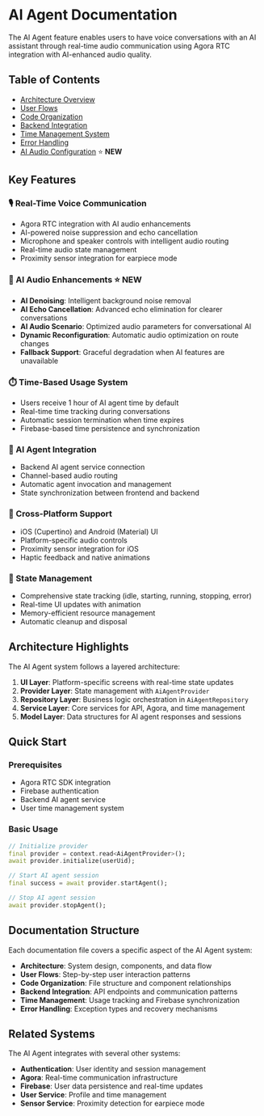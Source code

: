 # AI Agent Documentation

The AI Agent feature enables users to have voice conversations with an AI assistant through real-time audio communication using Agora RTC integration with AI-enhanced audio quality.

## Table of Contents

- [Architecture Overview](./ai_agent_architecture.md)
- [User Flows](./ai_agent_user_flows.md)
- [Code Organization](./ai_agent_code_organization.md)
- [Backend Integration](./ai_agent_backend_integration.md)
- [Time Management System](./ai_agent_time_management.md)
- [Error Handling](./ai_agent_error_handling.md)
- [AI Audio Configuration](./ai_audio_configuration.md) ⭐ **NEW**

## Key Features

### 🎙️ Real-Time Voice Communication
- Agora RTC integration with AI audio enhancements
- AI-powered noise suppression and echo cancellation
- Microphone and speaker controls with intelligent audio routing
- Real-time audio state management
- Proximity sensor integration for earpiece mode

### 🤖 AI Audio Enhancements ⭐ **NEW**
- **AI Denoising**: Intelligent background noise removal
- **AI Echo Cancellation**: Advanced echo elimination for clearer conversations
- **AI Audio Scenario**: Optimized audio parameters for conversational AI
- **Dynamic Reconfiguration**: Automatic audio optimization on route changes
- **Fallback Support**: Graceful degradation when AI features are unavailable

### ⏱️ Time-Based Usage System
- Users receive 1 hour of AI agent time by default
- Real-time time tracking during conversations
- Automatic session termination when time expires
- Firebase-based time persistence and synchronization

### 🤖 AI Agent Integration
- Backend AI agent service connection
- Channel-based audio routing
- Automatic agent invocation and management
- State synchronization between frontend and backend

### 📱 Cross-Platform Support
- iOS (Cupertino) and Android (Material) UI
- Platform-specific audio controls
- Proximity sensor integration for iOS
- Haptic feedback and native animations

### 🔄 State Management
- Comprehensive state tracking (idle, starting, running, stopping, error)
- Real-time UI updates with animation
- Memory-efficient resource management
- Automatic cleanup and disposal

## Architecture Highlights

The AI Agent system follows a layered architecture:

1. **UI Layer**: Platform-specific screens with real-time state updates
2. **Provider Layer**: State management with `AiAgentProvider`
3. **Repository Layer**: Business logic orchestration in `AiAgentRepository`
4. **Service Layer**: Core services for API, Agora, and time management
5. **Model Layer**: Data structures for AI agent responses and sessions

## Quick Start

### Prerequisites
- Agora RTC SDK integration
- Firebase authentication
- Backend AI agent service
- User time management system

### Basic Usage
```dart
// Initialize provider
final provider = context.read<AiAgentProvider>();
await provider.initialize(userUid);

// Start AI agent session
final success = await provider.startAgent();

// Stop AI agent session
await provider.stopAgent();
```

## Documentation Structure

Each documentation file covers a specific aspect of the AI Agent system:

- **Architecture**: System design, components, and data flow
- **User Flows**: Step-by-step user interaction patterns
- **Code Organization**: File structure and component relationships
- **Backend Integration**: API endpoints and communication patterns
- **Time Management**: Usage tracking and Firebase synchronization
- **Error Handling**: Exception types and recovery mechanisms

## Related Systems

The AI Agent integrates with several other systems:

- **Authentication**: User identity and session management
- **Agora**: Real-time communication infrastructure
- **Firebase**: User data persistence and real-time updates
- **User Service**: Profile and time management
- **Sensor Service**: Proximity detection for earpiece mode
